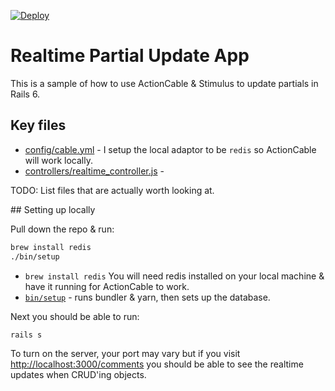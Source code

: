 [![Deploy](https://www.herokucdn.com/deploy/button.svg)](https://heroku.com/deploy)

# Realtime Partial Update App

This is a sample of how to use ActionCable & Stimulus to update partials in Rails 6.

## Key files

- [config/cable.yml](https://github.com/MikeRogers0/RealtimePartialUpdateApp/blob/9b3fdb8aef2e0d645f10fe3b74ec5a245182b00a/config/cable.yml#L1-L4) - I setup the local adaptor to be `redis` so ActionCable will work locally.
- [controllers/realtime_controller.js](https://github.com/MikeRogers0/RealtimePartialUpdateApp/blob/master/app/javascript/controllers/realtime_controller.js) - 

TODO: List files that are actually worth looking at.

## Setting up locally

Pull down the repo & run:

```bash
brew install redis
./bin/setup
```

- `brew install redis` You will need redis installed on your local machine & have it running for ActionCable to work.
- [`bin/setup`](https://github.com/MikeRogers0/RealtimePartialUpdateApp/blob/master/bin/setup) - runs bundler & yarn, then sets up the database.

Next you should be able to run:

```bash
rails s
```

To turn on the server, your port may vary but if you visit [http://localhost:3000/comments](http://localhost:3000/comments) you should be able to see the realtime updates when CRUD'ing objects.
